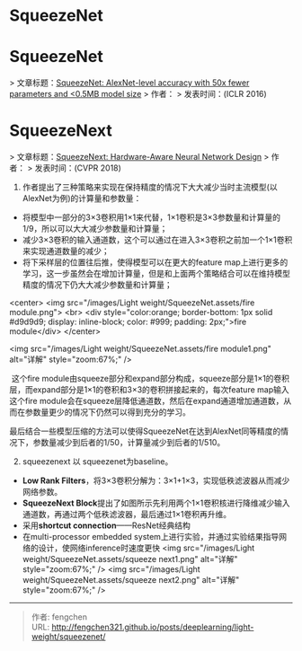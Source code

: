 # SqueezeNet

# SqueezeNet

&gt; 文章标题：[SqueezeNet: AlexNet-level accuracy with 50x fewer parameters and &lt;0.5MB model size](https://arxiv.org/abs/1602.07360)
&gt; 作者：
&gt; 发表时间：(ICLR 2016)

# SqueezeNext

&gt; 文章标题：[SqueezeNext: Hardware-Aware Neural Network Design](https://arxiv.org/abs/1803.10615)
&gt; 作者：
&gt; 发表时间：(CVPR 2018)

1. 作者提出了三种策略来实现在保持精度的情况下大大减少当时主流模型(以AlexNet为例)的计算量和参数量：

* 将模型中一部分的3×3卷积用1×1来代替，1×1卷积是3×3参数量和计算量的1/9，所以可以大大减少参数量和计算量；
* 减少3×3卷积的输入通道数，这个可以通过在进入3×3卷积之前加一个1×1卷积来实现通道数量的减少；
* 将下采样层的位置往后推，使得模型可以在更大的feature map上进行更多的学习，这一步虽然会在增加计算量，但是和上面两个策略结合可以在维持模型精度的情况下仍大大减少参数量和计算量；

&lt;center&gt;
    &lt;img 
    src=&#34;/images/Light weight/SqueezeNet.assets/fire module.png&#34;&gt;
    &lt;br&gt;
    &lt;div style=&#34;color:orange; border-bottom: 1px solid #d9d9d9;
    display: inline-block;
    color: #999;
    padding: 2px;&#34;&gt;fire module&lt;/div&gt;
&lt;/center&gt;


&lt;img src=&#34;/images/Light weight/SqueezeNet.assets/fire module1.png&#34; alt=&#34;详解&#34; style=&#34;zoom:67%;&#34; /&gt;

​     这个fire module由squeeze部分和expand部分构成，squeeze部分是1×1的卷积层，而expand部分是1×1的卷积和3×3的卷积拼接起来的，每次feature map输入这个fire module会在squeeze层降低通道数，然后在expand通道增加通道数，从而在参数量更少的情况下仍然可以得到充分的学习。

​       最后结合一些模型压缩的方法可以使得SqueezeNet在达到AlexNet同等精度的情况下，参数量减少到后者的1/50，计算量减少到后者的1/510。

2. squeezenext 以 squeezenet为baseline。

* **Low Rank Filters**，将3×3卷积分解为：3×1&#43;1×3，实现低秩滤波器从而减少网络参数。
* **SqueezeNext Block**提出了如图所示先利用两个1×1卷积核进行降维减少输入通道数，再通过两个低秩滤波器，最后通过1×1卷积再升维。
* 采用**shortcut connection**——ResNet经典结构
* 在multi-processor embedded system上进行实验，并通过实验结果指导网络的设计，使网络inference时速度更快
&lt;img src=&#34;/images/Light weight/SqueezeNet.assets/squeeze next1.png&#34; alt=&#34;详解&#34; style=&#34;zoom:67%;&#34; /&gt;
&lt;img src=&#34;/images/Light weight/SqueezeNet.assets/squeeze next2.png&#34; alt=&#34;详解&#34; style=&#34;zoom:67%;&#34; /&gt;
                                                                                                                                                        

---

> 作者: fengchen  
> URL: http://fengchen321.github.io/posts/deeplearning/light-weight/squeezenet/  

